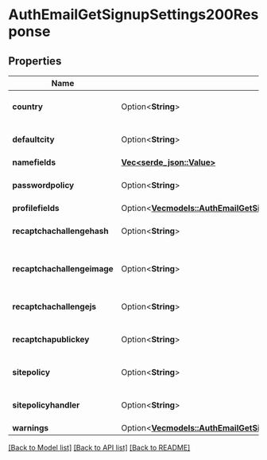# AuthEmailGetSignupSettings200Response

## Properties

Name | Type | Description | Notes
------------ | ------------- | ------------- | -------------
**country** | Option<**String**> | Default country | [optional][default to null]
**defaultcity** | Option<**String**> | Default city | [optional][default to null]
**namefields** | [**Vec<serde_json::Value>**](serde_json::Value.md) |  | 
**passwordpolicy** | Option<**String**> | Password policy | [optional][default to null]
**profilefields** | Option<[**Vec<models::AuthEmailGetSignupSettings200ResponseProfilefieldsInner>**](auth_email_get_signup_settings_200_response_profilefields_inner.md)> |  | [optional]
**recaptchachallengehash** | Option<**String**> | Recaptcha challenge hash | [optional][default to null]
**recaptchachallengeimage** | Option<**String**> | Recaptcha challenge noscript image | [optional][default to null]
**recaptchachallengejs** | Option<**String**> | Recaptcha challenge js url | [optional][default to null]
**recaptchapublickey** | Option<**String**> | Recaptcha public key | [optional][default to null]
**sitepolicy** | Option<**String**> | Site policy | [optional][default to null]
**sitepolicyhandler** | Option<**String**> | Site policy handler | [optional][default to null]
**warnings** | Option<[**Vec<models::AuthEmailGetSignupSettings200ResponseWarningsInner>**](auth_email_get_signup_settings_200_response_warnings_inner.md)> |  | [optional]

[[Back to Model list]](../README.md#documentation-for-models) [[Back to API list]](../README.md#documentation-for-api-endpoints) [[Back to README]](../README.md)


